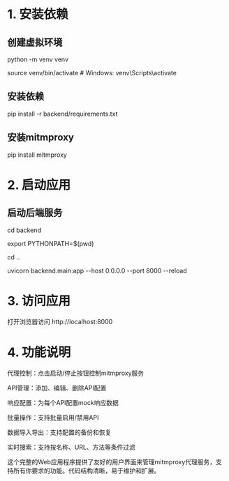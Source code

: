 # 1. 安装依赖

## 创建虚拟环境
python -m venv venv

source venv/bin/activate  # Windows: venv\Scripts\activate

## 安装依赖
pip install -r backend/requirements.txt

## 安装mitmproxy
pip install mitmproxy


# 2. 启动应用

## 启动后端服务

cd backend

export PYTHONPATH=$(pwd)

cd ..

uvicorn backend.main:app --host 0.0.0.0 --port 8000 --reload


# 3. 访问应用
打开浏览器访问 http://localhost:8000

# 4. 功能说明
代理控制：点击启动/停止按钮控制mitmproxy服务

API管理：添加、编辑、删除API配置

响应配置：为每个API配置mock响应数据

批量操作：支持批量启用/禁用API

数据导入导出：支持配置的备份和恢复

实时搜索：支持按名称、URL、方法等条件过滤

这个完整的Web应用程序提供了友好的用户界面来管理mitmproxy代理服务，支持所有你要求的功能。代码结构清晰，易于维护和扩展。